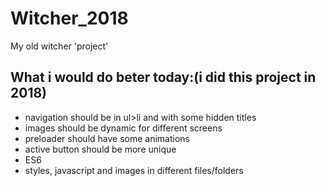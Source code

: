# Witcher_2018
My old witcher 'project'


## What i would do beter today:(i did this project in 2018)
- navigation should be in ul>li and with some hidden titles
- images should be dynamic for different screens
- preloader should have some animations
- active button should be more unique
- ES6
- styles, javascript and images in different files/folders

